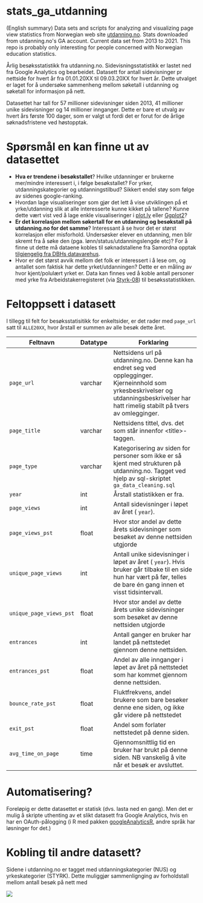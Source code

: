 # stats\_ga\_utdanning

(English summary) Data sets and scripts for analyzing and visualizing page view statistics from Norwegian web site [utdanning.no](https://utdanning.no/tema/om_utdanning.no/about_utdanning.no). Stats downloaded from utdanning.no's GA account. Current data set from 2013 to 2021. This repo is probably only interesting for people concerned with Norwegian education statistics. 

Årlig besøksstatistikk fra utdanning.no. Sidevisningsstatistikk er lastet ned fra Google Analytics og bearbeidet. Datasett for antall sidevisninger pr nettside for hvert år fra 01.01.20XX til 09.03.20XX for hvert år. Dette utvalget er laget for å undersøke sammenheng mellom søketall i utdanning og søketall for informasjon på nett. 

Datasettet har tall for 57 millioner sidevisninger siden 2013, 41 millioner unike sidevisninger og 14 millioner innganger. Dette er bare et utvalg av hvert års første 100 dager, som er valgt ut fordi det er forut for de årlige søknadsfristene ved høstopptak. 

# Spørsmål en kan finne ut av datasettet 

*   **Hva er trendene i besøkstallet**? Hvilke utdanninger er brukerne mer/mindre interessert i, i følge besøkstallet? For yrker, utdanningskategorier og utdanningstilbud? Sikkert endel støy som følge av sidenes google-ranking.
*   Hvordan lage visualiseringer som gjør det lett å vise utviklingen pǻ et yrke/utdanning slik at alle interesserte kunne kikket på tallene? Kunne dette vært vist ved å lage enkle visualiseringer i [plot.ly](https://plotly.com/r/) eller [Ggplot2](https://ggplot2.tidyverse.org/)?
*   **Er det korrelasjon mellom søkertall for en utdanning og besøkstall på utdanning.no for det samme**? Interessant å se hvor det er størst korrelasjon eller misforhold. Undersøsker elever en utdanning, men blir skremt fra å søke den (pga. lønn/status/utdanningslengde etc)? For å finne ut dette må dataene kobles til søknadstallene fra Samordna opptak [tilgjengelig fra DBHs datavarehus](https://dbh.nsd.uib.no/statistikk/rapport.action?visningId=132&visKode=false&admdebug=false&columns=arstall&index=1&formel=294&hier=insttype!9!instkode!9!fakkode!9!ufakkode!9!progkode&sti=&param=arstall%3D2021!8!2020!8!2019!9!dep_id%3D1!9!nivakode%3DB3!8!B4!8!HK!8!YU!8!AR!8!LN!8!M2!8!ME!8!MX!8!HN!8!M5!8!PR).
*   Hvor er det størst avvik mellom det folk er interessert i å lese om, og antallet som faktisk har dette yrket/utdanningen? Dette er en måling av hvor kjent/polulært yrket er. Data kan finnes ved å koble antall personer med yrke fra Arbeidstakerregisteret (via [Styrk-08](https://www.ssb.no/klass/klassifikasjoner/7)) til besøksstatistikken.

# Feltoppsett i datasett

I tillegg til felt for besøksstatisitikk for enkeltsider, er det rader med `page_url` satt til `ALLE20XX`, hvor årstall er summen av alle besøk dette året. 

| Feltnavn | Datatype | Forklaring |
| --- | --- | --- |
| `page_url` | varchar | Nettsidens url på utdanning.no. Denne kan ha endret seg ved opplegginger. Kjerneinnhold som yrkesbeskrivelser og utdanningsbeskrivelser har hatt rimelig stabilt på tvers av omlegginger.  |
| `page_title` | varchar | Nettsidens tittel, dvs. det som står innenfor \<title>-taggen. |
| `page_type` | varchar | Kategorisering av siden for personer som ikke er så kjent med strukturen på utdanning.no. Tagget ved hjelp av sql-skriptet `ga_data_cleaning.sql` |
| `year` | int | Årstall statistikken er fra. |
| `page_views` | int | Antall sidevisninger i løpet av året ( `year`). |
| `page_views_pst` | float | Hvor stor andel av dette årets sidevisninger som besøket av denne nettsiden utgjorde |
| `unique_page_views` | int | Antall unike sidevisninger i løpet av året ( `year`). Hvis bruker går tilbake til en side hun har vært på før, telles de bare én gang innen et visst tidsintervall. |
| `unique_page_views_pst` | float | Hvor stor andel av dette årets unike sidevisninger som besøket av denne nettsiden utgjorde |
| `entrances` | int | Antall ganger en bruker har landet på nettstedet gjennom denne nettsiden. |
| `entrances_pst` | float | Andel av alle innganger i løpet av året på nettstedet som har kommet gjennom denne nettsiden. |
| `bounce_rate_pst` | float | Fluktfrekvens, andel brukere som bare besøker denne ene siden, og ikke går videre på nettstedet |
| `exit_pst` | float | Andel som forlater nettstedet på denne siden. |
| `avg_time_on_page` | time | Gjennomsnittlig tid en bruker har brukt på denne siden. NB vanskelig å vite når et besøk er avsluttet. |

# Automatisering?

Foreløpig er dette datasettet er statisk (dvs. lasta ned en gang). Men det er mulig å skripte uthenting av et slikt datasett fra Google Analytics, hvis en har en OAuth-pålogging (i R med pakken [googleAnalyticsR](https://code.markedmondson.me/googleAnalyticsR/), andre språk har løsninger for det.)

# Kobling til andre datasett?

Sidene i utdanning.no er tagget med utdanningskategorier (NUS) og yrkeskategorier (STYRK). Dette muliggjør sammenlignging av forholdstall mellom antall besøk på nett med 

![](https://user-images.githubusercontent.com/911226/115392053-70ac0500-a1e0-11eb-9a78-8ea75d7b90de.jpg)
